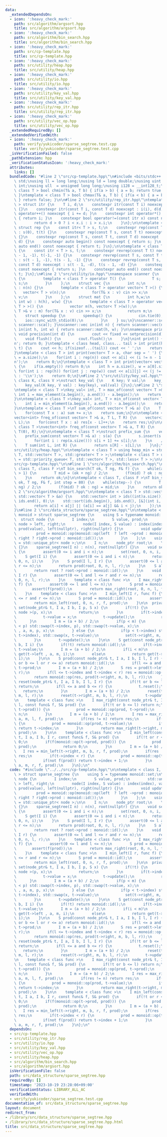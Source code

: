 ```yaml
---
data:
  _extendedDependsOn:
  - icon: ':heavy_check_mark:'
    path: src/algorithm/argsort.hpp
    title: src/algorithm/argsort.hpp
  - icon: ':heavy_check_mark:'
    path: src/algorithm/bin_search.hpp
    title: src/algorithm/bin_search.hpp
  - icon: ':heavy_check_mark:'
    path: src/cp-template.hpp
    title: src/cp-template.hpp
  - icon: ':heavy_check_mark:'
    path: src/utility/heap.hpp
    title: src/utility/heap.hpp
  - icon: ':heavy_check_mark:'
    path: src/utility/io.hpp
    title: src/utility/io.hpp
  - icon: ':heavy_check_mark:'
    path: src/utility/key_val.hpp
    title: src/utility/key_val.hpp
  - icon: ':heavy_check_mark:'
    path: src/utility/rep_itr.hpp
    title: src/utility/rep_itr.hpp
  - icon: ':heavy_check_mark:'
    path: src/utility/vec_op.hpp
    title: src/utility/vec_op.hpp
  _extendedRequiredBy: []
  _extendedVerifiedWith:
  - icon: ':heavy_check_mark:'
    path: verify/yukicoder/sparse_segtree.test.cpp
    title: verify/yukicoder/sparse_segtree.test.cpp
  _isVerificationFailed: false
  _pathExtension: hpp
  _verificationStatusIcon: ':heavy_check_mark:'
  attributes:
    links: []
  bundledCode: "#line 2 \"src/cp-template.hpp\"\n#include <bits/stdc++.h>\nusing namespace\
    \ std;\nusing ll = long long;\nusing ld = long double;\nusing uint = unsigned\
    \ int;\nusing ull  = unsigned long long;\nusing i128 = __int128_t;\ntemplate <\
    \ class T > bool chmin(T& a, T b) { if(a > b) { a = b; return true; } return false;\
    \ }\ntemplate < class T > bool chmax(T& a, T b) { if(a < b) { a = b; return true;\
    \ } return false; }\n\n#line 2 \"src/utility/rep_itr.hpp\"\ntemplate < class T\
    \ > struct itr {\n    T i, d;\n    constexpr itr(const T i) noexcept : i(i), d(1)\
    \ {}\n    constexpr itr(const T i, const T d) noexcept : i(i), d(d) {}\n    void\
    \ operator++() noexcept { i += d; }\n    constexpr int operator*() const noexcept\
    \ { return i; }\n    constexpr bool operator!=(const itr x) const noexcept {\n\
    \        return d > 0 ? i < x.i : i > x.i;\n    }\n};\n\ntemplate < class T >\
    \ struct rep {\n    const itr< T > s, t;\n    constexpr rep(const T t) noexcept\
    \ : s(0), t(t) {}\n    constexpr rep(const T s, const T t) noexcept : s(s), t(t)\
    \ {}\n    constexpr rep(const T s, const T t, const T d) noexcept : s(s, d), t(t,\
    \ d) {}\n    constexpr auto begin() const noexcept { return s; }\n    constexpr\
    \ auto end() const noexcept { return t; }\n};\n\ntemplate < class T > struct revrep\
    \ {\n    const itr < T > s, t;\n    constexpr revrep(const T t) noexcept : s(t\
    \ - 1, -1), t(-1, -1) {}\n    constexpr revrep(const T s, const T t) noexcept\
    \ : s(t - 1, -1), t(s - 1, -1) {}\n    constexpr revrep(const T s, const T t,\
    \ const T d) noexcept : s(t - 1, -d), t(s - 1, -d) {}\n    constexpr auto begin()\
    \ const noexcept { return s; }\n    constexpr auto end() const noexcept { return\
    \ t; }\n};\n#line 2 \"src/utility/io.hpp\"\nnamespace scanner {\n    struct sca\
    \ {\n        template < class T > operator T() {\n            T s; cin >> s; return\
    \ s;\n        }\n    };\n    struct vec {\n        int n;\n        vec(int n)\
    \ : n(n) {}\n        template < class T > operator vector< T >() {\n         \
    \   vector< T > v(n);\n            for(T& x : v) cin >> x;\n            return\
    \ v;\n        }\n    };\n    struct mat {\n        int h,w;\n        mat(int h,\
    \ int w) : h(h), w(w) {}\n        template < class T > operator vector< vector<\
    \ T > >() {\n            vector m(h, vector< T >(w));\n            for(vector<\
    \ T >& v : m) for(T& x : v) cin >> x;\n            return m;\n        }\n    };\n\
    \    struct speedup {\n        speedup() {\n            cin.tie(0);\n        \
    \    ios::sync_with_stdio(0);\n        }\n    } su;\n}\nscanner::sca in() { return\
    \ scanner::sca(); }\nscanner::vec in(int n) { return scanner::vec(n); }\nscanner::mat\
    \ in(int h, int w) { return scanner::mat(h, w); }\n\nnamespace printer {\n   \
    \ void precision(int d) {\n        cout << fixed << setprecision(d);\n    }\n\
    \    void flush() {\n        cout.flush();\n    }\n}\nint print() { cout << '\\\
    n'; return 0; }\ntemplate < class head, class... tail > int print(head&& h, tail&&...\
    \ t) {\n    cout << h; if(sizeof...(tail)) cout << ' ';\n    return print(forward<tail>(t)...);\n\
    }\ntemplate < class T > int print(vector< T > a, char sep = ' ') {\n    int n\
    \ = a.size();\n    for(int i : rep(n)) cout << a[i] << (i != n - 1 ? sep : '\\\
    n');\n    return 0;\n}\ntemplate < class T > int print(vector< vector< T > > a)\
    \ {\n    if(a.empty()) return 0;\n    int h = a.size(), w = a[0].size();\n   \
    \ for(int i : rep(h)) for(int j : rep(w)) cout << a[i][j] << (j != w - 1 ? ' '\
    \ : '\\n');\n    return 0;\n}\n#line 2 \"src/utility/key_val.hpp\"\ntemplate <\
    \ class K, class V >\nstruct key_val {\n    K key; V val;\n    key_val() {}\n\
    \    key_val(K key, V val) : key(key), val(val) {}\n};\n#line 2 \"src/utility/vec_op.hpp\"\
    \ntemplate < class T >\nkey_val< int, T > max_of(const vector< T >& a) {\n   \
    \ int i = max_element(a.begin(), a.end()) - a.begin();\n    return {i, a[i]};\n\
    }\n\ntemplate < class T >\nkey_val< int, T > min_of(const vector< T >& a) {\n\
    \    int i = min_element(a.begin(), a.end()) - a.begin();\n    return {i, a[i]};\n\
    }\n\ntemplate < class T >\nT sum_of(const vector< T >& a) {\n    T sum = 0;\n\
    \    for(const T x : a) sum += x;\n    return sum;\n}\n\ntemplate < class T >\n\
    vector<int> freq_of(const vector< T >& a, T L, T R) {\n    vector<int> res(R -\
    \ L);\n    for(const T x : a) res[x - L]++;\n    return res;\n}\n\ntemplate <\
    \ class T >\nvector<int> freq_of(const vector< T >& a, T R) {\n    return freq_of(a,\
    \ T(0), R);\n}\n\ntemplate < class T >\nstruct prefix_sum {\n    vector< T > s;\n\
    \    prefix_sum(const vector< T >& a) : s(a) {\n        s.insert(s.begin(), T(0));\n\
    \        for(int i : rep(a.size())) s[i + 1] += s[i];\n    }\n    // [L, R)\n\
    \    T sum(int L, int R) {\n        return s[R] - s[L];\n    }\n};\n#line 3 \"\
    src/utility/heap.hpp\"\n\ntemplate < class T > using heap_min = std::priority_queue<\
    \ T, std::vector< T >, std::greater< T > >;\ntemplate < class T > using heap_max\
    \ = std::priority_queue< T, std::vector< T >, std::less< T > >;\n\n#line 17 \"\
    src/cp-template.hpp\"\n\n#line 1 \"src/algorithm/bin_search.hpp\"\ntemplate <\
    \ class T, class F >\nT bin_search(T ok, T ng, F& f) {\n    while(abs(ok - ng)\
    \ > 1) {\n        T mid = (ok + ng) / 2;\n        (f(mid) ? ok : ng) = mid;\n\
    \    }\n    return ok;\n}\n\ntemplate < class T, class F >\nT bin_search_real(T\
    \ ok, T ng, F& f, int step = 80) {\n    while(step--) {\n        T mid = (ok +\
    \ ng) / 2;\n        (f(mid) ? ok : ng) = mid;\n    }\n    return ok;\n}\n#line\
    \ 2 \"src/algorithm/argsort.hpp\"\n\ntemplate < class T > std::vector< int > argsort(const\
    \ std::vector< T > &a) {\n    std::vector< int > ids((int)a.size());\n    std::iota(ids.begin(),\
    \ ids.end(), 0);\n    std::sort(ids.begin(), ids.end(), [&](int i, int j) {\n\
    \        return a[i] < a[j] || (a[i] == a[j] && i < j);\n    });\n    return ids;\n\
    }\n#line 2 \"src/data_structure/sparse_segtree.hpp\"\n\ntemplate < class I, class\
    \ monoid > struct sparse_segtree {\n    using S = typename monoid::set;\n\n  \
    \  struct node {\n        I index;\n        S value, prod;\n        std::unique_ptr<\
    \ node > left, right;\n        node(I index, S value) : index(index), value(value),\
    \ prod(value), left(nullptr), right(nullptr) {}\n        void update() {\n   \
    \         prod = monoid::op(monoid::op(left  ? left ->prod : monoid::id(), value),\
    \ right ? right->prod : monoid::id());\n        }\n    };\n    using node_ptr\
    \ = std::unique_ptr< node >;\n\n    I n;\n    node_ptr root;\n    \n    sparse_segtree()\
    \ {}\n    sparse_segtree(I n) : n(n), root(nullptr) {}\n    void set(I i, S x)\
    \ {\n        assert(0 <= i and i < n);\n        set(root, 0, n, i, x);\n    }\n\
    \    S get(I i) {\n        assert(0 <= i and i < n);\n        return get(root,\
    \ 0, n, i);\n    }\n    S prod(I l, I r) {\n        assert(0 <= l and l <= r and\
    \ r <= n);\n        return prod(root, 0, n, l, r);\n    }\n    S all_prod() {\n\
    \        return root ? root->prod : monoid::id();\n    }\n    void reset(I l,\
    \ I r) {\n        assert(0 <= l and l <= r and r <= n);\n        return reset(root,\
    \ 0, n, l, r);\n    }\n    template < class func >\n    I max_right(I l, func\
    \ f) {\n        assert(0 <= l and l <= n);\n        S prod = monoid::id();\n \
    \       assert(f(prod));\n        return max_right(root, 0, n, l, f, prod);\n\
    \    }\n    template < class func >\n    I min_left(I r, func f) {\n        assert(0\
    \ <= r and r <= n);\n        S prod = monoid::id();\n        assert(f(prod));\n\
    \        return min_left(root, 0, n, r, f, prod);\n    }\n\n  private:\n    void\
    \ set(node_ptr& t, I a, I b, I p, S x) {\n        if(!t) {\n            t = std::make_unique<\
    \ node >(p, x);\n            return;\n        }\n        if(t->index == p) {\n\
    \            t->value = x;\n            t->update();\n            return;\n  \
    \      }\n        I m = (a + b) / 2;\n        if(p < m) {\n            if(t->index\
    \ < p) std::swap(t->index, p), std::swap(t->value, x);\n            set(t->left\
    \ , a, m, p, x);\n        } else {\n            if(p < t->index) std::swap(p,\
    \ t->index), std::swap(x, t->value);\n            set(t->right, m, b, p, x);\n\
    \        }\n        t->update();\n    }\n\n    S get(const node_ptr& t, I a, I\
    \ b, I i) {\n        if(!t) return monoid::id();\n        if(t->index == i) return\
    \ t->value;\n        I m = (a + b) / 2;\n        if(i < m)\n            return\
    \ get(t->left , a, m, i);\n        else\n            return get(t->right, m, b,\
    \ i);\n    }\n\n    S prod(const node_ptr& t, I a, I b, I l, I r) {\n        if(!t\
    \ or b <= l or r <= a) return monoid::id();\n        if(l <= a and b <= r) return\
    \ t->prod;\n        I m = (a + b) / 2;\n        S res = prod(t->left, a, m, l,\
    \ r);\n        if(l <= t->index and t->index < r) res = monoid::op(res, t->value);\n\
    \        return monoid::op(res, prod(t->right, m, b, l, r));\n    }\n\n    void\
    \ reset(node_ptr& t, I a, I b, I l, I r) {\n        if(!t or b <= l or r <= a)\
    \ return;\n        if(l <= a and b <= r) {\n            t.reset();\n         \
    \   return;\n        }\n        I m = (a + b) / 2;\n        reset(t->left , a,\
    \ m, l, r);\n        reset(t->right, m, b, l, r);\n        t->update();\n    }\n\
    \n    template < class func >\n    I max_right(const node_ptr& t, I a, I b, I\
    \ l, const func& f, S& prod) {\n        if(!t or b <= l) return n;\n        if(f(monoid::op(prod,\
    \ t->prod))) {\n            prod = monoid::op(prod, t->prod);\n            return\
    \ n;\n        }\n        I m = (a + b) / 2;\n        I res = max_right(t->left,\
    \ a, m, l, f, prod);\n        if(res != n) return res;\n        if(l <= t->index)\
    \ {\n            prod = monoid::op(prod, t->value);\n            if(not f(prod))\
    \ return t->index;\n        }\n        return max_right(t->right, m, b, l, f,\
    \ prod);\n    }\n\n    template < class func >\n    I min_left(const node_ptr&\
    \ t, I a, I b, I r, const func& f, S& prod) {\n        if(!t or r <= a) return\
    \ 0;\n        if(f(monoid::op(t->prod, prod))) {\n            prod = monoid::op(t->prod,\
    \ prod);\n            return 0;\n        }\n        I m = (a + b) / 2;\n     \
    \   I res = min_left(t->right, m, b, r, f, prod);\n        if(res != 0) return\
    \ res;\n        if(t->index < r) {\n            prod = monoid::op(t->value, prod);\n\
    \            if(not f(prod)) return t->index + 1;\n        }\n        return min_left(t->left,\
    \ a, m, r, f, prod);\n    }\n};\n"
  code: "#include \"../../src/cp-template.hpp\"\n\ntemplate < class I, class monoid\
    \ > struct sparse_segtree {\n    using S = typename monoid::set;\n\n    struct\
    \ node {\n        I index;\n        S value, prod;\n        std::unique_ptr< node\
    \ > left, right;\n        node(I index, S value) : index(index), value(value),\
    \ prod(value), left(nullptr), right(nullptr) {}\n        void update() {\n   \
    \         prod = monoid::op(monoid::op(left  ? left ->prod : monoid::id(), value),\
    \ right ? right->prod : monoid::id());\n        }\n    };\n    using node_ptr\
    \ = std::unique_ptr< node >;\n\n    I n;\n    node_ptr root;\n    \n    sparse_segtree()\
    \ {}\n    sparse_segtree(I n) : n(n), root(nullptr) {}\n    void set(I i, S x)\
    \ {\n        assert(0 <= i and i < n);\n        set(root, 0, n, i, x);\n    }\n\
    \    S get(I i) {\n        assert(0 <= i and i < n);\n        return get(root,\
    \ 0, n, i);\n    }\n    S prod(I l, I r) {\n        assert(0 <= l and l <= r and\
    \ r <= n);\n        return prod(root, 0, n, l, r);\n    }\n    S all_prod() {\n\
    \        return root ? root->prod : monoid::id();\n    }\n    void reset(I l,\
    \ I r) {\n        assert(0 <= l and l <= r and r <= n);\n        return reset(root,\
    \ 0, n, l, r);\n    }\n    template < class func >\n    I max_right(I l, func\
    \ f) {\n        assert(0 <= l and l <= n);\n        S prod = monoid::id();\n \
    \       assert(f(prod));\n        return max_right(root, 0, n, l, f, prod);\n\
    \    }\n    template < class func >\n    I min_left(I r, func f) {\n        assert(0\
    \ <= r and r <= n);\n        S prod = monoid::id();\n        assert(f(prod));\n\
    \        return min_left(root, 0, n, r, f, prod);\n    }\n\n  private:\n    void\
    \ set(node_ptr& t, I a, I b, I p, S x) {\n        if(!t) {\n            t = std::make_unique<\
    \ node >(p, x);\n            return;\n        }\n        if(t->index == p) {\n\
    \            t->value = x;\n            t->update();\n            return;\n  \
    \      }\n        I m = (a + b) / 2;\n        if(p < m) {\n            if(t->index\
    \ < p) std::swap(t->index, p), std::swap(t->value, x);\n            set(t->left\
    \ , a, m, p, x);\n        } else {\n            if(p < t->index) std::swap(p,\
    \ t->index), std::swap(x, t->value);\n            set(t->right, m, b, p, x);\n\
    \        }\n        t->update();\n    }\n\n    S get(const node_ptr& t, I a, I\
    \ b, I i) {\n        if(!t) return monoid::id();\n        if(t->index == i) return\
    \ t->value;\n        I m = (a + b) / 2;\n        if(i < m)\n            return\
    \ get(t->left , a, m, i);\n        else\n            return get(t->right, m, b,\
    \ i);\n    }\n\n    S prod(const node_ptr& t, I a, I b, I l, I r) {\n        if(!t\
    \ or b <= l or r <= a) return monoid::id();\n        if(l <= a and b <= r) return\
    \ t->prod;\n        I m = (a + b) / 2;\n        S res = prod(t->left, a, m, l,\
    \ r);\n        if(l <= t->index and t->index < r) res = monoid::op(res, t->value);\n\
    \        return monoid::op(res, prod(t->right, m, b, l, r));\n    }\n\n    void\
    \ reset(node_ptr& t, I a, I b, I l, I r) {\n        if(!t or b <= l or r <= a)\
    \ return;\n        if(l <= a and b <= r) {\n            t.reset();\n         \
    \   return;\n        }\n        I m = (a + b) / 2;\n        reset(t->left , a,\
    \ m, l, r);\n        reset(t->right, m, b, l, r);\n        t->update();\n    }\n\
    \n    template < class func >\n    I max_right(const node_ptr& t, I a, I b, I\
    \ l, const func& f, S& prod) {\n        if(!t or b <= l) return n;\n        if(f(monoid::op(prod,\
    \ t->prod))) {\n            prod = monoid::op(prod, t->prod);\n            return\
    \ n;\n        }\n        I m = (a + b) / 2;\n        I res = max_right(t->left,\
    \ a, m, l, f, prod);\n        if(res != n) return res;\n        if(l <= t->index)\
    \ {\n            prod = monoid::op(prod, t->value);\n            if(not f(prod))\
    \ return t->index;\n        }\n        return max_right(t->right, m, b, l, f,\
    \ prod);\n    }\n\n    template < class func >\n    I min_left(const node_ptr&\
    \ t, I a, I b, I r, const func& f, S& prod) {\n        if(!t or r <= a) return\
    \ 0;\n        if(f(monoid::op(t->prod, prod))) {\n            prod = monoid::op(t->prod,\
    \ prod);\n            return 0;\n        }\n        I m = (a + b) / 2;\n     \
    \   I res = min_left(t->right, m, b, r, f, prod);\n        if(res != 0) return\
    \ res;\n        if(t->index < r) {\n            prod = monoid::op(t->value, prod);\n\
    \            if(not f(prod)) return t->index + 1;\n        }\n        return min_left(t->left,\
    \ a, m, r, f, prod);\n    }\n};\n"
  dependsOn:
  - src/cp-template.hpp
  - src/utility/rep_itr.hpp
  - src/utility/io.hpp
  - src/utility/key_val.hpp
  - src/utility/vec_op.hpp
  - src/utility/heap.hpp
  - src/algorithm/bin_search.hpp
  - src/algorithm/argsort.hpp
  isVerificationFile: false
  path: src/data_structure/sparse_segtree.hpp
  requiredBy: []
  timestamp: '2023-10-19 23:28:06+09:00'
  verificationStatus: LIBRARY_ALL_AC
  verifiedWith:
  - verify/yukicoder/sparse_segtree.test.cpp
documentation_of: src/data_structure/sparse_segtree.hpp
layout: document
redirect_from:
- /library/src/data_structure/sparse_segtree.hpp
- /library/src/data_structure/sparse_segtree.hpp.html
title: src/data_structure/sparse_segtree.hpp
---
```

